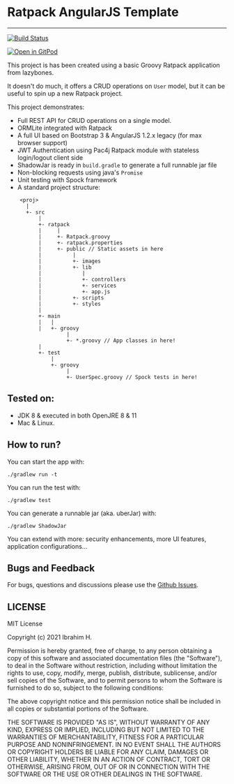 # Ratpack AngularJS Template
-----------------------------
[![Build Status](https://www.travis-ci.com/bitsnaps/ratpack-angularjs-template.svg?branch=master)](https://www.travis-ci.com/bitsnaps/ratpack-angularjs-template)

[![Open in GitPod](https://gitpod.io/button/open-in-gitpod.svg)](https://gitpod.io/from-referrer/)

This project is has been created using a basic Groovy Ratpack application from lazybones.

It doesn't do much, it offers a CRUD operations on `User` model, but it can be useful to spin up a new Ratpack project.

This project demonstrates:

* Full REST API for CRUD operations on a single model.
* ORMLite integrated with Ratpack
* A full UI based on Bootstrap 3 & AngularJS 1.2.x legacy (for max browser support)
* JWT Authentication using Pac4j Ratpack module with stateless login/logout client side
* ShadowJar is ready in `build.gradle` to generate a full runnable jar file
* Non-blocking requests using java's `Promise`
* Unit testing with Spock framework
* A standard project structure:

```
    <proj>
      |
      +- src
          |
          +- ratpack
          |     |
          |     +- Ratpack.groovy
          |     +- ratpack.properties
          |     +- public // Static assets in here
          |          |
          |          +- images
          |          +- lib
          |             |
          |             +- controllers
          |             +- services
          |             +- app.js
          |          +- scripts
          |          +- styles
          |
          +- main
          |   |
          |   +- groovy
                   |
                   +- *.groovy // App classes in here!
          |
          +- test
              |
              +- groovy
                   |
                   +- UserSpec.groovy // Spock tests in here!
```

## Tested on:
- JDK 8 & executed in both OpenJRE 8 & 11
- Mac & Linux.

## How to run?

You can start the app with:

    ./gradlew run -t

You can run the test with:

    ./gradlew test

You can generate a runnable jar (aka. uberJar) with:

    ./gradlew ShadowJar

You can extend with more: security enhancements, more UI features, application configurations...

## Bugs and Feedback
For bugs, questions and discussions please use the [Github Issues](https://github.com/bitsnaps/ratpack-angularjs-template/issues).

## LICENSE

MIT License

Copyright (c) 2021 Ibrahim H.

Permission is hereby granted, free of charge, to any person obtaining a copy
of this software and associated documentation files (the "Software"), to deal
in the Software without restriction, including without limitation the rights
to use, copy, modify, merge, publish, distribute, sublicense, and/or sell
copies of the Software, and to permit persons to whom the Software is
furnished to do so, subject to the following conditions:

The above copyright notice and this permission notice shall be included in all
copies or substantial portions of the Software.

THE SOFTWARE IS PROVIDED "AS IS", WITHOUT WARRANTY OF ANY KIND, EXPRESS OR
IMPLIED, INCLUDING BUT NOT LIMITED TO THE WARRANTIES OF MERCHANTABILITY,
FITNESS FOR A PARTICULAR PURPOSE AND NONINFRINGEMENT. IN NO EVENT SHALL THE
AUTHORS OR COPYRIGHT HOLDERS BE LIABLE FOR ANY CLAIM, DAMAGES OR OTHER
LIABILITY, WHETHER IN AN ACTION OF CONTRACT, TORT OR OTHERWISE, ARISING FROM,
OUT OF OR IN CONNECTION WITH THE SOFTWARE OR THE USE OR OTHER DEALINGS IN THE
SOFTWARE.
